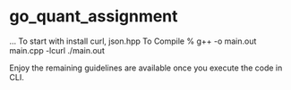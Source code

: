 # go_quant_assignment
...
To start with install curl, json.hpp
To Compile 
 % g++ -o main.out main.cpp -lcurl
./main.out

Enjoy the remaining guidelines are available once you execute the code in CLI.
